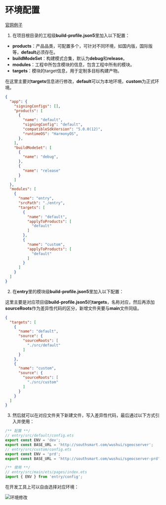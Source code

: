 # 环境配置

[官网例子](https://developer.huawei.com/consumer/cn/doc/harmonyos-guides-V5/ide-customized-multi-targets-and-products-guides-0000001731595144-V5#section18668905913)

1. 在项目根目录的工程级**build-profile.json5**里加入以下配置：

- **products**：产品品类，可配置多个，可针对不同环境，如国内版，国际版等，**default**必须存在。
- **buildModeSet**：构建模式合集，默认为**debug**和**release**。
- **modules**：工程中所包含模块的信息，包含工程中所有的模块。
- **targets**：模块的target信息，用于定制多目标构建产物。

在这里主要对**targets**信息进行修改，**default**可以为本地环境，**custom**为正式环境。

```json
{
  "app": {
    "signingConfigs": [],
    "products": [
      {
        "name": "default",
        "signingConfig": "default",
        "compatibleSdkVersion": "5.0.0(12)",
        "runtimeOS": "HarmonyOS",
      },
    ],
    "buildModeSet": [
      {
        "name": "debug",
      },
      {
        "name": "release"
      }
    ]
  },
  "modules": [
    {
      "name": "entry",
      "srcPath": "./entry",
      "targets": [
        {
          "name": "default",
          "applyToProducts": [
            "default"
          ]
        },
        {
          "name": "custom",
          "applyToProducts": [
            "default"
          ]
        }
      ]
    }
  ]
}
```

2. 在**entry**里的模块级**build-profile.json5**里加入以下配置：

这里主要是对应项目级**build-profile.json5**的**targets**，名称对应，然后再添加**sourceRoots**作为差异性代码的区分，新增文件夹要与**main**文件同级。

```json
{
  "targets": [
    {
      "name": "default",
      "source": {
        "sourceRoots": [
          "./src/default"
        ]
      }
    },
    {
      "name": "custom",
      "source": {
        "sourceRoots": [
          "./src/custom"
        ]
      }
    }
  ]
}
```

3. 然后就可以在对应文件夹下新建文件，写入差异性代码，最后通过以下方式引入并使用：

```ts
/** 配置 **/
// entry/src/default/config.ets
export const ENV = 'dev';
export const BASE_URL = 'http://southsmart.com/wushui/sgeocserver';
// entry/src/custom/config.ets
export const ENV = 'prd';
export const BASE_URL = 'http://southsmart.com/wushui/sgeocserver-prd';

/** 使用 **/
// entry/src/main/ets/pages/index.ets
import { ENV } from 'entry/config';
```

在开发工具上可以自由选择对应环境：

![环境修改](C:/project/study/HarmonyOs/HarmonyOsDemo/img/环境修改.PNG)